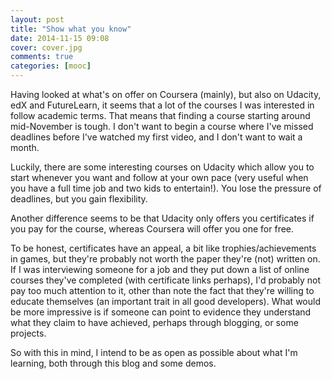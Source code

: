 ```yaml
---
layout: post
title: "Show what you know"
date: 2014-11-15 09:08
cover: cover.jpg
comments: true
categories: [mooc]
---
```

Having looked at what's on offer on Coursera (mainly), but also on Udacity, edX and FutureLearn, it seems that a lot of the courses I was interested in follow academic terms.  That means that finding a course starting around mid-November is tough.  I don't want to begin a course where I've missed deadlines before I've watched my first video, and I don't want to wait a month.

Luckily, there are some interesting courses on Udacity which allow you to start whenever you want and follow at your own pace (very useful when you have a full time job and two kids to entertain!).  You lose the pressure of deadlines, but you gain flexibility.

Another difference seems to be that Udacity only offers you certificates if you pay for the course, whereas Coursera will offer you one for free.

To be honest, certificates have an appeal, a bit like trophies/achievements in games, but they're probably not worth the paper they're (not) written on.  If I was interviewing someone for a job and they put down a list of online courses they've completed (with certificate links perhaps), I'd probably not pay too much attention to it, other than note the fact that they're willing to educate themselves (an important trait in all good developers).  What would be more impressive is if someone can point to evidence they understand what they claim to have achieved, perhaps through blogging, or some projects.

So with this in mind, I intend to be as open as possible about what I'm learning, both through this blog and some demos.